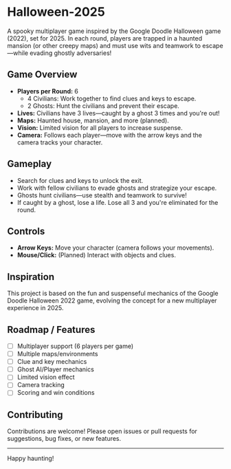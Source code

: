 # Halloween-2025

A spooky multiplayer game inspired by the Google Doodle Halloween game (2022), set for 2025. In each round, players are trapped in a haunted mansion (or other creepy maps) and must use wits and teamwork to escape—while evading ghostly adversaries!

## Game Overview

- **Players per Round:** 6
  - 4 Civilians: Work together to find clues and keys to escape.
  - 2 Ghosts: Hunt the civilians and prevent their escape.
- **Lives:** Civilians have 3 lives—caught by a ghost 3 times and you're out!
- **Maps:** Haunted house, mansion, and more (planned).
- **Vision:** Limited vision for all players to increase suspense.
- **Camera:** Follows each player—move with the arrow keys and the camera tracks your character.

## Gameplay

- Search for clues and keys to unlock the exit.
- Work with fellow civilians to evade ghosts and strategize your escape.
- Ghosts hunt civilians—use stealth and teamwork to survive!
- If caught by a ghost, lose a life. Lose all 3 and you're eliminated for the round.

## Controls

- **Arrow Keys:** Move your character (camera follows your movements).
- **Mouse/Click:** (Planned) Interact with objects and clues.

## Inspiration

This project is based on the fun and suspenseful mechanics of the Google Doodle Halloween 2022 game, evolving the concept for a new multiplayer experience in 2025.

## Roadmap / Features

- [ ] Multiplayer support (6 players per game)
- [ ] Multiple maps/environments
- [ ] Clue and key mechanics
- [ ] Ghost AI/Player mechanics
- [ ] Limited vision effect
- [ ] Camera tracking
- [ ] Scoring and win conditions

## Contributing

Contributions are welcome! Please open issues or pull requests for suggestions, bug fixes, or new features.

---

Happy haunting!
